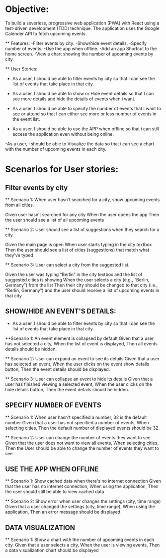 # Objective:

To build a severless, progressive web application (PWA) with React using a test-driven development (TDD) technique. The application uses the Google Calender API to fetch upcoming events.

\*\* Features:
-Filter events by city.
-Show/hide event details.
-Specify number of events.
-Use the app when offline.
-Add an app Shortcut to the home screen.
-View a chart showing the number of upcoming events by city.

\*\* User Stories:

- As a user, I should be able to filter events by city so that I can see the list of events that take place in that city.

- As a user, I should be able to show or Hide event details so that I can see more details and hide the details of events when i want.

- As a user, I should be able to specify the number of events that I want to see or attend so that I can either see more or less number of events in the event list.

- As a user, I should be able to use the APP when offline so that i can still access the application even without being online.

-As a user, I should be able to Visualize the data so that i can see a chart with the number of upcoming events in each city.

# Scenarios for User stories:

## Filter events by city

\*\* Scenario 1: When user hasn’t searched for a city, show upcoming events from all cities.

Given user hasn’t searched for any city When the user opens the app Then the user should see a list of all upcoming events

\*\* Scenario 2: User should see a list of suggestions when they search for a city.

Given the main page is open When user starts typing in the city textbox Then the user should see a list of cities (suggestions) that match what they’ve typed

\*\* Scenario 3: User can select a city from the suggested list.

Given the user was typing “Berlin” in the city textbox and the list of suggested cities is showing When the user selects a city (e.g., “Berlin, Germany”) from the list Then their city should be changed to that city (i.e., “Berlin, Germany”) and the user should receive a list of upcoming events in that city

## SHOW/HIDE AN EVENT'S DETAILS:

- As a user, I should be able to filter events by city so that I can see the list of events that take place in that city.

\*\*Scenario 1: An event element is collapsed by default
Given that a user has not selected a city, When the list of event is displayed, Then all events details should be hidden.

\*\* Scenario 2: User can expand an event to see its details
Given that a user has selected an event, When the user clicks on the event show details button, Then the event details should be displayed.

\*\* Scenario 3: User can collapse an event to hide its details
Given that a user has finished viewing a selected event, When the user clicks on the hide details button, Then the event details should be hidden.

## SPECIFY NUMBER OF EVENTS

\*\* Scenario 1: When user hasn't specified a number, 32 is the default number
Given that a user has not specified a number of events, When selecting cities, Then the default number of displayed events should be 32.

\*\* Scenario 2: User can change the number of events they want to see
Given that the user does not want to view all events, When selecting cities, Then the User should be able to change the number of events they want to see.

## USE THE APP WHEN OFFLINE

\*\* Scenario 1: Show cached data when there's no internet connection
Given that the user has no internet connection, When using the application, Then the user should still be able to view cached data

\*\* Scenario 2: Show error when user changes the settings (city, time range)
Given that a user changed the settings (city, time range), When using the application, Then an error message should be displayed.

## DATA VISUALIZATION

\*\* Scenario 1: Show a chart with the number of upcoming events in each city.
Given that a user selects a city, When the user is viewing events, Then a data visualization chart should be displayed
